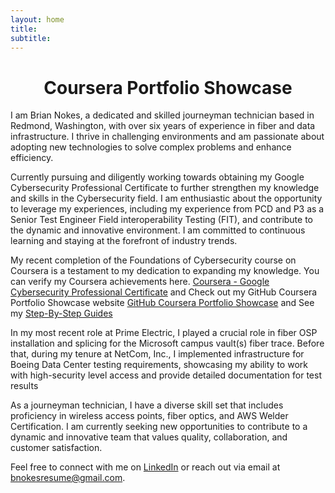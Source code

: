 ```yaml
---
layout: home
title: 
subtitle: 
---
```


<h1 style="text-align: Center;">Coursera Portfolio Showcase</h1>

I am Brian Nokes, a dedicated and skilled journeyman technician based in Redmond, Washington, with over six years of experience in fiber and data infrastructure. I thrive in challenging environments and am passionate about adopting new technologies to solve complex problems and enhance efficiency.

Currently pursuing and diligently working towards obtaining my Google Cybersecurity Professional Certificate to further strengthen my knowledge and skills in the Cybersecurity field. I am enthusiastic about the opportunity to leverage my experiences, including my experience from PCD and P3 as a Senior Test Engineer Field interoperability Testing (FIT), and contribute to the dynamic and innovative environment. I am committed to continuous learning and staying at the forefront of industry trends. 

My recent completion of the Foundations of Cybersecurity course on Coursera is a testament to my dedication to expanding my knowledge. You can verify my Coursera achievements here. [Coursera - Google Cybersecurity Professional Certificate](https://coursera.org/verify/AQM35Z3XBGM2) and Check out my GitHub Coursera Portfolio Showcase website [GitHub Coursera Portfolio Showcase](https://briannokes.github.io/Coursera/) and See my [Step-By-Step Guides](https://briannokes.github.io/Step-by-Step-Guides/)

In my most recent role at Prime Electric, I played a crucial role in fiber OSP installation and splicing for the Microsoft campus vault(s) fiber trace. Before that, during my tenure at NetCom, Inc., I implemented infrastructure for Boeing Data Center testing requirements, showcasing my ability to work with high-security level access and provide detailed documentation for test results

As a journeyman technician, I have a diverse skill set that includes proficiency in wireless access points, fiber optics, and AWS Welder Certification. I am currently seeking new opportunities to contribute to a dynamic and innovative team that values quality, collaboration, and customer satisfaction.

Feel free to connect with me on [LinkedIn](https://chat.openai.com/c/linkedin.com/in/brian-n-20162377) or reach out via email at bnokesresume@gmail.com.
